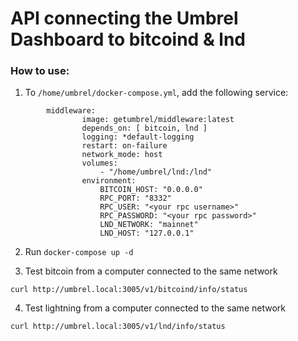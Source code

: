 # API connecting the Umbrel Dashboard to bitcoind & lnd

### How to use:

1. To `/home/umbrel/docker-compose.yml`, add the following service:
```
        middleware:
                image: getumbrel/middleware:latest
                depends_on: [ bitcoin, lnd ]
                logging: *default-logging
                restart: on-failure
                network_mode: host
                volumes:
                    - "/home/umbrel/lnd:/lnd"
                environment:
                    BITCOIN_HOST: "0.0.0.0"
                    RPC_PORT: "8332"
                    RPC_USER: "<your rpc username>"
                    RPC_PASSWORD: "<your rpc password>"
                    LND_NETWORK: "mainnet"
                    LND_HOST: "127.0.0.1"
```

2. Run `docker-compose up -d`

3. Test bitcoin from a computer connected to the same network
``` 
curl http://umbrel.local:3005/v1/bitcoind/info/status
```

4. Test lightning from a computer connected to the same network
```
curl http://umbrel.local:3005/v1/lnd/info/status
```

